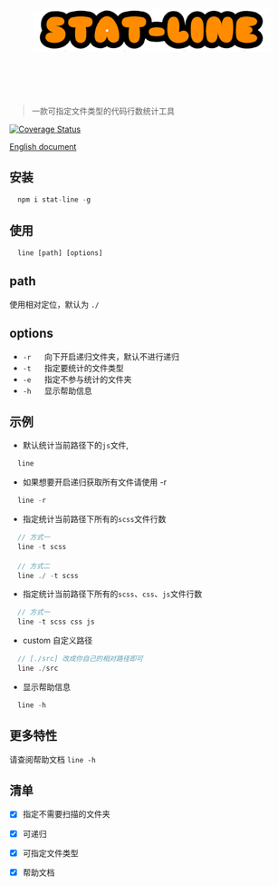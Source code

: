 <h1 align="center">
	<br> 
	<br> 
	<img width="420" src="./static/logo.png" alt="stat-line">
	<br> 
	<br>
	<br>
</h1>

> 一款可指定文件类型的代码行数统计工具

[![Coverage Status](https://s3.amazonaws.com/assets.coveralls.io/badges/coveralls_100.svg)](https://coveralls.io/github/chalk/chalk?branch=main)

[English document](https://github.com/sdta25196/stat-line/blob/master/readme.md)

## 安装

```js
  npm i stat-line -g
```

## 使用

```js
  line [path] [options]
```

## path
  
  使用相对定位，默认为 `./`

## options
  
  * `-r` &nbsp;&nbsp;&nbsp;&nbsp; 向下开启递归文件夹，默认不进行递归
  * `-t` &nbsp;&nbsp;&nbsp;&nbsp; 指定要统计的文件类型
  * `-e` &nbsp;&nbsp;&nbsp;&nbsp; 指定不参与统计的文件夹
  * `-h` &nbsp;&nbsp;&nbsp;&nbsp; 显示帮助信息
  
## 示例

* 默认统计当前路径下的`js`文件,
```js
  line   
```

* 如果想要开启递归获取所有文件请使用 -r
```js
  line -r
```

* 指定统计当前路径下所有的`scss`文件行数
```js
  // 方式一
  line -t scss

  // 方式二
  line ./ -t scss 
```

* 指定统计当前路径下所有的`scss`、`css`、`js`文件行数
```js
  // 方式一
  line -t scss css js
```

* custom 自定义路径
```js
  // [./src] 改成你自己的相对路径即可
  line ./src
```
* 显示帮助信息
```js
  line -h
```
## 更多特性

  请查阅帮助文档 `line -h`

## 清单

- [x] 指定不需要扫描的文件夹
- [x] 可递归
- [x] 可指定文件类型
- [x] 帮助文档

